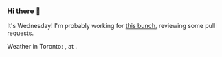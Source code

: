 ### Hi there :wave:

It's Wednesday! I'm probably working for [this bunch](https://github.com/kohofinancial), reviewing some pull requests.

Weather in Toronto: <html>, at <head><title>502 Bad Gateway</title></head>.
